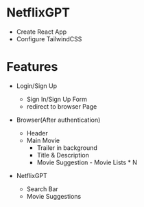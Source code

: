 # NetflixGPT
- Create React App
- Configure TailwindCSS



# Features
- Login/Sign Up
   - Sign In/Sign Up Form
   - redirect to browser Page

- Browser(After authentication)
   - Header
   - Main Movie
       - Trailer in background
       - Title & Description
       - Movie Suggestion
             - Movie Lists * N

- NetflixGPT
  - Search Bar
  - Movie Suggestions